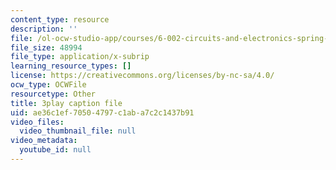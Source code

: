 ```yaml
---
content_type: resource
description: ''
file: /ol-ocw-studio-app/courses/6-002-circuits-and-electronics-spring-2007/ae36c1ef70504797c1aba7c2c1437b91_Km9YIdkc2Oo.srt
file_size: 48994
file_type: application/x-subrip
learning_resource_types: []
license: https://creativecommons.org/licenses/by-nc-sa/4.0/
ocw_type: OCWFile
resourcetype: Other
title: 3play caption file
uid: ae36c1ef-7050-4797-c1ab-a7c2c1437b91
video_files:
  video_thumbnail_file: null
video_metadata:
  youtube_id: null
---
```

